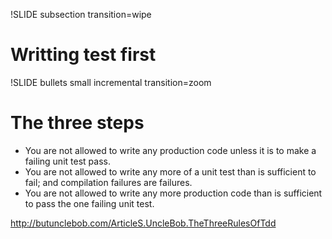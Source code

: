 !SLIDE subsection transition=wipe

# Writting test first

!SLIDE bullets small incremental transition=zoom

# The three steps

* You are not allowed to write any production code unless it is to make a failing unit test pass.
* You are not allowed to write any more of a unit test than is sufficient to fail; and compilation failures are failures.
* You are not allowed to write any more production code than is sufficient to pass the one failing unit test.

http://butunclebob.com/ArticleS.UncleBob.TheThreeRulesOfTdd
